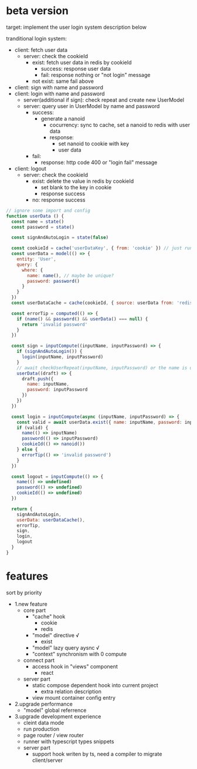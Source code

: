 # beta version

target: implement the user login system description below

tranditional login system:

- client: fetch user data
  - server: check the cookieId
    - exist: fetch user data in redis by cookieId
      - success: response user data
      - fail: response nothing or "not login" message
    - not exist: same fail above
- client: sign with name and password
- client: login with name and password
  - server(additional if sign): check repeat and create new UserModel
  - server: query user in UserModel by name and password
    - success: 
      - generate a nanoid
        - cocurrency: sync to cache, set a nanoid to redis with user data
        - response: 
          - set nanoid to cookie with key
          - user data
    - fail: 
      - response: http code 400 or "login fail" message
- client: logout
  - server: check the cookieId
    - exist: delete the value in redis by cookieId
      - set blank to the key in cookie
      - response success
    - no: response success

```javascript 
// ignore some import and config 
function userData () {
  const name = state()
  const password = state()

  const signAndAutoLogin = state(false)

  const cookieId = cache('userDataKey', { from: 'cookie' }) // just run in server because by it depends 'cookie'
  const userData = model(() => {
    entity: 'User',
    query: {
      where: {
        name: name(), // maybe be unique?
        password: password()
      }
    }
  })
  const userDataCache = cache(cookieId, { source: userData from: 'redis' }) // same above

  const errorTip = computed(() => {
    if (name() && password() && userData() === null) {
      return 'invalid password'
    }
  })

  const sign = inputCompute((inputName, inputPassword) => {
    if (signAndAutoLogin()) {
      login(inputName, inputPassword)
    }
    // await checkUserRepeat(inputName, inputPassword) or the name is unque
    userData((draft) => {
      draft.push({
        name: inputName, 
        password: inputPassword
      })
    })
  })

  const login = inputCompute(async (inputName, inputPassword) => {
    const valid = await userData.exist({ name: inputName, password: inputPassword }) // query DB
    if (valid) {
      name(() => inputName)
      password(() => inputPassword)
      cookieId(() => nanoid())
    } else {
      errorTip(() => 'invalid password')
    }
  })

  const logout = inputCompute(() => {
    name(() => undefined)
    password(() => undefined)
    cookieId(() => undefined)
  })

  return {
    signAndAutoLogin,
    userData: userDataCache(),
    errorTip,
    sign,
    login,
    logout
  }
}

```
# features

sort by priority

- 1.new feature
  - core part
    - "cache" hook
      - cookie
      - redis
    - "model" directive √
      - exist
    - "model" lazy query aysnc √
    - "context" synchronism with 0 compute
  - connect part
    - access hook in "views" component
      - react
  - server part
    - static compose dependent hook into current project
      - extra relation description
    - view mount container config entry
- 2.upgrade performance
  - "model" global referrence
- 3.upgrade development experience
  - cleint data mode
  - run production
  - page router / view router
  - runner with typescript types snippets
  - server part
    - support hook writen by ts, need a compiler to migrate client/server
